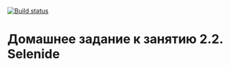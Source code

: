 [![Build status](https://ci.appveyor.com/api/projects/status/i9l5i7cnbnfmw65v/branch/main?svg=true)](https://ci.appveyor.com/project/EvgenyKatukhov/selenideqamid49/branch/main)

# Домашнее задание к занятию 2.2. Selenide
